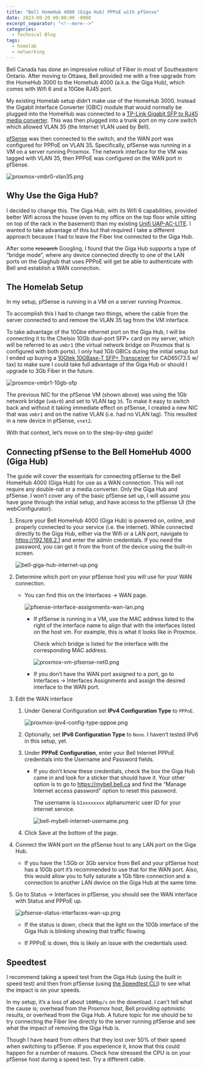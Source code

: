 ```yaml
---
title: "Bell HomeHub 4000 (Giga Hub) PPPoE with pfSense"
date: 2023-09-20 00:00:00 -0000
excerpt_separator: "<!--more-->"
categories:
  - Technical Blog
tags:
  - homelab
  - networking
---
```


Bell Canada has done an impressive rollout of Fiber in most of Southeastern Ontario. After moving to Ottawa, Bell provided me with a free upgrade from the HomeHub 3000 to the Homehub 4000 (a.k.a. the Giga Hub), which comes with Wifi 6 and a 10Gbe RJ45 port.

My existing Homelab setup didn’t make use of the HomeHub 3000. Instead the Gigabit Interface Converter (GBIC) module that would normally be plugged into the HomeHub was connected to a [TP-Link Gigabit SFP to RJ45 media converter](https://www.amazon.ca/TP-Link-MC220L-Converter-supporting-mountable/dp/B003CFATL0?th=1). This was then plugged into a trunk port on my core switch which allowed VLAN 35 (the Internet VLAN used by Bell).

[pfSense](https://www.pfsense.org/download/) was then connected to the switch, and the WAN port was configured for PPPoE on VLAN 35. Specifically, pfSense was running in a VM on a server running Proxmox. The network interface for the VM was tagged with VLAN 35, then PPPoE was configured on the WAN port in pfSense.

<!-- [screenshot of the interface on proxmox] -->

![proxmox-vmbr0-vlan35.png](/assets/images/proxmox-vmbr0-vlan35.png)

<!-- [screenshot of the interface on pfSense] -->

## Why Use the Giga Hub?

I decided to change this. The Giga Hub, with its Wifi 6 capabilities, provided better Wifi across the house (even to my office on the top floor while sitting on top of the rack in the basement) than my existing [Unifi UAP-AC-LITE](https://ca.store.ui.com/ca/en/products/uap-ac-lite). I wanted to take advantage of this but that required I take a different approach because I had to leave the Fiber line connected to the Giga Hub.

After some ~~research~~ Googling, I found that the Giga Hub supports a type of “bridge mode”, where any device connected directly to one of the LAN ports on the Giaghub that uses PPPoE will get be able to authenticate with Bell and establish a WAN connection.

<!-- [diagram showing bell internet service → Giga Hub → pfSense WAN with PPPoE on the line] -->

## The Homelab Setup

In my setup, pfSense is running in a VM on a server running Proxmox. 

To accomplish this I had to change two things, where the cable from the server connected to and remove the VLAN 35 tag from the VM interface.

To take advantage of the 10Gbe ethernet port on the Giga Hub, I will be connecting it to the Chelsio 10Gb dual-port SFP+ card on my server, which will be referred to as `vmbr1` (the virtual network bridge on Proxmox that is configured with both ports). I only had 1Gb GBICs during the initial setup but I ended up buying a [10Gtek 10GBase-T SFP+ Transceiver](https://www.amazon.ca/dp/B01KFBFL16?ref=ppx_yo2ov_dt_b_product_details&th=1) for CAD$65 ($73.5 w/ tax) to make sure I could take full advantage of the Giga Hub or should I upgrade to 3Gb Fiber in the future.

<!-- [screenshot of the `vmbr1` interface on proxmox] -->

![proxmox-vmbr1-10gb-sfp](/assets/images/proxmox-vmbr1-10gb-sfp.png)

The previous NIC for the pfSense VM (shown above) was using the 1Gb network bridge (`vmbr0`) and set to VLAN tag `35`. To make it easy to switch back and without it taking immediate effect on pfSense, I created a new NIC that was `vmbr1` and on the native VLAN (i.e. had no VLAN tag). This resulted in a new device in pfSense, `vnet2`.

With that context, let’s move on to the step-by-step guide!

## Connecting pfSense to the Bell HomeHub 4000 (Giga Hub)

<!-- - Connect the network interface on the server to
- Connect  to 10Gbe/sfp port on pfSense
- Configure pfSense to use PPPoE on the 10Gbe port (no VLAN)
- Continue to use Giga Hub for Wifi
- Use Unifi AP to setup separate homelab wifi -->

The guide will cover the essentials for connecting pfSense to the Bell HomeHub 4000 (Giga Hub) for use as a WAN connection. This will not require any double-nat or a media converter. Only the Giga Hub and pfSense. I won’t cover any of the basic pfSense set up, I will assume you have gone through the initial setup, and have access to the pfSense UI (the webConfigurator).

1. Ensure your Bell HomeHub 4000 (Giga Hub) is powered on, online, and properly connected to your service (i.e. the internet). While connected directly to the Giga Hub, either via the Wifi or a LAN port, navigate to https://192.168.2.1 and enter the admin credentials. If you need the password, you can get it from the front of the device using the built-in screen.
    
    ![bell-giga-hub-internet-up.png](/assets/images/bell-giga-hub-internet-up.png)
    
2. Determine which port on your pfSense host you will use for your WAN connection.
    - You can find this on the Interfaces → WAN page.
        
        ![pfsense-interface-assignments-wan-lan.png](/assets/images/pfsense-interface-assignments-wan-lan.png)
        
        - If pfSense is running in a VM, use the MAC address listed to the right of the interface name to align that with the interfaces listed on the host vm. For example, this is what it looks like in Proxmox.
        
            Check which bridge is listed for the interface with the corresponding MAC address.
                
            ![proxmox-vm-pfsense-net0.png](/assets/images/proxmox-vm-pfsense-net0.png)
            
        - If you don’t have the WAN port assigned to a port, go to Interfaces → Interfaces Assignments and assign the desired interface to the WAN port.

3. Edit the WAN interface
    
    1. Under General Configuration set **IPv4 Configuration Type** to `PPPoE`.
        
        ![proxmox-ipv4-config-type-pppoe.png](/assets/images/proxmox-ipv4-config-type-pppoe.png)
        
    2. Optionally, set **IPv6 Configuration Type** to `None`. I haven’t tested IPv6 in this setup, yet.
    
    3. Under **PPPoE Configuration**, enter your Bell Internet PPPoE credentials into the Username and Password fields.
        - If you don’t know these credentials, check the box the Giga Hub came in and look for a sticker that should have it. Your other option is to go to https://mybell.bell.ca and find the “Manage Internet access password” option to reset this password.
        
            The username is `b1xxxxxxxx` alphanumeric user ID for your internet service.
                
            ![bell-mybell-internet-username.png](/assets/images/bell-mybell-internet-username.png)
            
    4. Click Save at the bottom of the page.

4. Connect the WAN port on the pfSense host to any LAN port on the Giga Hub. 
    
    - If you have the 1.5Gb or 3Gb service from Bell and your pfSense host has a 10Gb port it’s recommended to use that for the WAN port. Also, this would allow you to fully saturate a 1Gb fibre connection and a connection to another LAN device on the Giga Hub at the same time.

5. Go to Status → Interfaces in pfSense, you should see the WAN interface with Status and PPPoE up.
    
    ![pfsense-status-interfaces-wan-up.png](/assets/images/pfsense-status-interfaces-wan-up.png)
    
    - If the status is down, check that the light on the 10Gb interface of the Giga Hub is blinking showing that traffic flowing.
    
    - If PPPoE is down, this is likely an issue with the credentials used.

## Speedtest

I recommend taking a speed test from the Giga Hub (using the built in speed test) and then from pfSense (using [the Speedtest CLI](https://www.speedtest.net/apps/cli)) to see what the impact is on your speeds.

In my setup, it’s a loss of about `100Mbp/s` on the download. I can’t tell what the cause is; overhead from the Proxmox host, Bell providing optimistic results, or overhead from the Giga Hub. A future topic for me should be to try connecting the Fiber line directly to the server running pfSense and see what the impact of removing the Giga Hub is.

Though I have heard from others that they lost over 50% of their speed when switching to pfSense. If you experience it, know that this could happen for a number of reasons. Check how stressed the CPU is on your pfSense host during a speed test. Try a different cable.